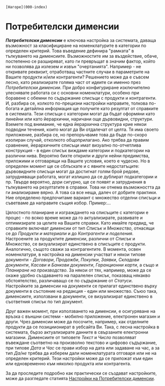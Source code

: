 ```{only} html
[Нагоре](000-index)
```

# Потребителски дименсии


***Потребителски дименсии*** е ключова настройка за системата, даваща възможност за класифициране на номенклатурите в категории по определен критерий. Това въведение дефинира "рамката" в тълкуването на дименсиите. Възможностите им за въздействие, обаче, постепенно се разширяват, като ги превръщат в значим фактор, който ни позволява да излезем и извън "очертанията".
Например - не откривате реквизит, отработващ частните случаи в параметрите на Вашите продукти и/или контрагенти? Решението може да е съвсем лесно, като реализирате голяма част от идеите си именно през *Потребителски дименсии*.
При добро конфигуриране изключително улеснявате работата си с основни номенклатури, особено при боравене с обемни по съдържание списъци с продукти и контрагенти. И, разбира се, колкото по-прецизни настройки направите, толкова по-богата и детайлна информация ще получите като резултат от справките в системата.
Тези списъци с категории могат да бъдат оформяни като линейни или като йерархични, наричани още дървовидни, структури. Вземете под внимание, че една йерархична структура крие някои подводни течения, които могат да Ви отдалечат от целта. Тя има своето приложение, разбира се, но препоръчваме това да бъде по-скоро изолиран случай, отколкото общоприлагано. Ако трябва да правим сравнение, йерархичните списъци имат визуално по-отчетлива конструкция - в един списък виждаме категории и подкатегории на различни нива. Вероятно бихте открили и други нейни предимства, приложими и отговарящи на Вашите условия, което е чудесно. Но в определен момент ще се сблъскате и с явните недостатъците: дървовидните списъци могат да достигнат голям брой редове, затрудняващи работата, могат излишно да се дублират подкатегории и пр. Твърде вероятно, дори сигурно, ще се появят и затруднения в тълкуването на резултатите в справки. Това ни отнема възможността да ги анализираме вярно. А това са все неща, далеч от добрите практики. Ние определено предпочитаме вариант с множество отделни списъци и съветваме да направите същия избор.
Пример:...

Цялостното планиране и изграждането на списъците с категории е процес - по всяко време може да го актуализирате, развивате и оптимизирате за целите на Вашите справки.
Като имайте предвид, че справките включват дименсии от тип *Списък* и *Множество*, отнасящи се до *Продукти и материали* и до *Контрагенти и поделения*.  Настроените за продуктите дименсии, различни от *Списък* и *Множество*, се визуализират единствено в списъците с продукти. Аналогично, същото сважи за контрагентите.
В момента, освен номенклатури, в настройка на дименсии участват и някои типове документи - *Договори*, *Продажби*, *Покупки*, *Заявки*, *Складови документи*, *Касови* и *Банкови документи*, *Гаранционни карти*, а също и *Планиране на производство*.
За някои от тях, например, може да се окаже удобно създаването на паралелен списък, показващ някакво обстоятелство, различаващо се по съдържание от *Статуси*. Настройките за дименсии на документи се прилагат единствено върху документи в състояние на редакция - един или множество. Съюо така, дименсиите, използвани в документи, се визуализират единствено в съответния списък по тип документ.

Друг важен момент, при използването на дименсии, е осигуряване на връзка с външни системи - мобилно приложение, електронен магазин и други.
Чрез дименсии може да посочите, например, как отделните продукти да се позициионират в уебсайта Ви. Така, с лесна настройка в системата, бързо актуализирате данните в свързаните електронни магазини.
Дименсиите от типовете *Текст* и *Число* позволяват въвеждане съответно на произволно текстово и цифрово съдържание, при типове *Дата* и *Час* се прави избор на дата или задаване на час, а за тип *Да/не* трябва да изберем дали номенклатурата отговаря или не на определен критерий. Тези настройки може да се приложат към един или едновременно към няколко продукта или контрагента.

За да проследите подробно как практически се създават настройките, може да разгледате статията [Настройки на Потребителски дименсии](https://CMS).